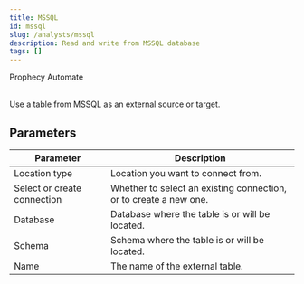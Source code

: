 ```yaml
---
title: MSSQL
id: mssql
slug: /analysts/mssql
description: Read and write from MSSQL database
tags: []
---
```


<span class="badge">Prophecy Automate</span><br/><br/>

Use a table from MSSQL as an external source or target.

## Parameters

| Parameter                   | Description                                                       |
| --------------------------- | ----------------------------------------------------------------- |
| Location type               | Location you want to connect from.                                |
| Select or create connection | Whether to select an existing connection, or to create a new one. |
| Database                    | Database where the table is or will be located.                   |
| Schema                      | Schema where the table is or will be located.                     |
| Name                        | The name of the external table.                                   |

